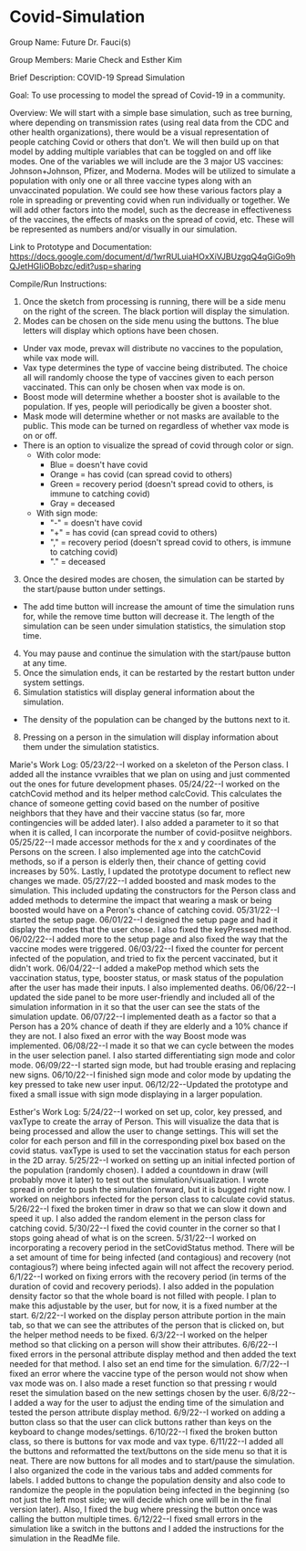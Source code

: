 # Covid-Simulation

Group Name: Future Dr. Fauci(s)

Group Members: Marie Check and Esther Kim

Brief Description:
COVID-19 Spread Simulation

Goal: To use processing to model the spread of Covid-19 in a community. 

Overview: We will start with a simple base simulation, such as tree burning, where depending on transmission rates (using real data from the CDC and other health organizations), there would be a visual representation of people catching Covid or others that don’t. We will then build up on that model by adding multiple variables that can be toggled on and off like modes. One of the variables we will include are the 3 major US vaccines: Johnson+Johnson, Pfizer, and Moderna. Modes will be utilized to simulate a population with only one or all three vaccine types along with an unvaccinated population. We could see how these various factors play a role in spreading or preventing covid when run individually or together. We will add other factors into the model, such as the decrease in effectiveness of the vaccines, the effects of masks on the spread of covid, etc. These will be represented as numbers and/or visually in our simulation.

Link to Prototype and Documentation: https://docs.google.com/document/d/1wrRULuiaHOxXiVJBUzgqQ4qGiGo9hQJetHGIiOBobzc/edit?usp=sharing

Compile/Run Instructions:
1. Once the sketch from processing is running, there will be a side menu on the right of the screen. The black portion will display the simulation.
2. Modes can be chosen on the side menu using the buttons. The blue letters will display which options have been chosen.
  - Under vax mode, prevax will distribute no vaccines to the population, while vax mode will.
  - Vax type determines the type of vaccine being distributed. The choice all will randomly choose the type of vaccines given to each person vaccinated. This can only be chosen when vax mode is on.
  - Boost mode will determine whether a booster shot is available to the population. If yes, people will periodically be given a booster shot.
  - Mask mode will determine whether or not masks are available to the public. This mode can be turned on regardless of whether vax mode is on or off.
  - There is an option to visualize the spread of covid through color or sign.
    * With color mode:
      - Blue = doesn't have covid
      - Orange = has covid (can spread covid to others)
      - Green = recovery period (doesn't spread covid to others, is immune to catching covid)
      - Gray = deceased
    * With sign mode:
      - "-" = doesn't have covid
      - "+" = has covid (can spread covid to others)
      - "," = recovery period (doesn't spread covid to others, is immune to catching covid)
      - "." = deceased
3. Once the desired modes are chosen, the simulation can be started by the start/pause button under settings.
  - The add time button will increase the amount of time the simulation runs for, while the remove time button will decrease it. The length of the simulation can be seen under simulation statistics, the simulation stop time.
4. You may pause and continue the simulation with the start/pause button at any time.
5. Once the simulation ends, it can be restarted by the restart button under system settings.
6. Simulation statistics will display general information about the simulation.
  - The density of the population can be changed by the buttons next to it.
8. Pressing on a person in the simulation will display information about them under the simulation statistics.

Marie's Work Log:
05/23/22--I worked on a skeleton of the Person class. I added all the instance vvraibles that we plan on using and just commented out the ones for future development phases.
05/24/22--I worked on the catchCovid method and its helper method calcCovid. This calculates the chance of someone getting covid based on the number of positive neighbors that they have and their vaccine status (so far, more contingencies will be added later). I also added a parameter to it so that when it is called, I can incorporate the number of covid-posiitve neighbors.
05/25/22--I made accessor methods for the x and y coordinates of the Persons on the screen. I also implemented age into the catchCovid methods, so if a person is elderly then, their chance of getting covid increases by 50%. Lastly, I updated the prototype document to reflect new changes we made.
05/27/22--I added boosted and mask modes to the simulation. This included updating the constructors for the Person class and added methods to determine the impact that wearing a mask or being boosted would have on a Peron's chance of catching covid.
05/31/22--I started the setup page.
06/01/22--I designed the setup page and had it display the modes that the user chose. I also fixed the keyPressed method.
06/02/22--I added more to the setup page and also fixed the way that the vaccine modes were triggered.
06/03/22--I fixed the counter for percent infected of the population, and tried to fix the percent vaccinated, but it didn't work.
06/04/22--I added a makePop method which sets the vaccination status, type, booster status, or mask status of the population after the user has made their inputs. I also implemented deaths.
06/06/22--I updated the side panel to be more user-friendly and included all of the simulation information in it so that the user can see the stats of the simulation update.
06/07/22--I implemented death as a factor so that a Person has a 20% chance of death if they are elderly and a 10% chance if they are not. I also fixed an error with the way Boost mode was implemented.
06/08/22--I made it so that we can cycle between the modes in the user selection panel. I also started differentiating sign mode and color mode.
06/09/22--I started sign mode, but had trouble erasing and replacing new signs.
06/10/22--I finished sign mode and color mode by updating the key pressed to take new user input.
06/12/22--Updated the prototype and fixed a small issue with sign mode displaying in a larger population. 


Esther's Work Log:
5/24/22--I worked on set up, color, key pressed, and vaxType to create the array of Person. This will visualize the data that is being processed and allow the user to change settings. This will set the color for each person and fill in the corresponding pixel box based on the covid status. vaxType is used to set the vaccination status for each person in the 2D array.
5/25/22--I worked on setting up an initial infected portion of the population (randomly chosen). I added a countdown in draw (will probably move it later) to test out the simulation/visualization. I wrote spread in order to push the simulation forward, but it is bugged right now. I worked on neighbors infected for the person class to calculate covid status.
5/26/22--I fixed the broken timer in draw so that we can slow it down and speed it up. I also added the random element in the person class for catching covid.
5/30/22--I fixed the covid counter in the corner so that I stops going ahead of what is on the screen.
5/31/22--I worked on incorporating a recovery period in the setCovidStatus method. There will be a set amount of time for being infected (and contagious) and recovery (not contagious?) where being infected again will not affect the recovery period.
6/1/22--I worked on fixing errors with the recovery period (in terms of the duration of covid and recovery periods). I also added in the population density factor so that the whole board is not filled with people. I plan to make this adjustable by the user, but for now, it is a fixed number at the start.
6/2/22--I worked on the display person attribute portion in the main tab, so that we can see the attributes of the person that is clicked on, but the helper method needs to be fixed.
6/3/22--I worked on the helper method so that clicking on a person will show their attributes.
6/6/22--I fixed errors in the personal attribute display method and then added the text needed for that method. I also set an end time for the simulation.
6/7/22--I fixed an error where the vaccine type of the person would not show when vax mode was on. I also made a reset function so that pressing r would reset the simulation based on the new settings chosen by the user.
6/8/22--I added a way for the user to adjust the ending time of the simulation and tested the person attribute display method.
6/9/22--I worked on adding a button class so that the user can click buttons rather than keys on the keyboard to change modes/settings.
6/10/22--I fixed the broken button class, so there is buttons for vax mode and vax type.
6/11/22--I added all the buttons and reformatted the text/buttons on the side menu so that it is neat. There are now buttons for all modes and to start/pause the simulation. I also organized the code in the various tabs and added comments for labels. I added buttons to change the population density and also code to randomize the people in the population being infected in the beginning (so not just the left most side; we will decide which one will be in the final version later). Also, I fixed the bug where pressing the button once was calling the button multiple times.
6/12/22--I fixed small errors in the simulation like a switch in the buttons and I added the instructions for the simulation in the ReadMe file.
